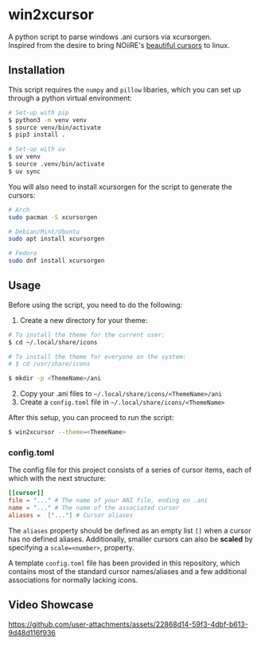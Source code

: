 # win2xcursor

A python script to parse windows .ani cursors via xcursorgen.  
Inspired from the desire to bring NOiiRE's [beautiful cursors](https://ko-fi.com/noiire/shop) to linux.

## Installation

This script requires the `numpy` and `pillow` libaries, which you can set up through a python virtual environment:

```bash
# Set-up with pip
$ python3 -m venv venv
$ source venv/bin/activate
$ pip3 install .

# Set-up with uv
$ uv venv
$ source .venv/bin/activate
$ uv sync
```

You will also need to install xcursorgen for the script to generate the cursors:

```bash
# Arch
sudo pacman -S xcursorgen

# Debian/Mint/Ubuntu
sudo apt install xcursorgen

# Fedora
sudo dnf install xcursorgen
```

## Usage

Before using the script, you need to do the following:

1. Create a new directory for your theme:
  ```bash
  # To install the theme for the current user:
  $ cd ~/.local/share/icons

  # To install the theme for everyone on the system:
  # $ cd /usr/share/icons

  $ mkdir -p <ThemeName>/ani
  ```
2. Copy your .ani files to `~/.local/share/icons/<ThemeName>/ani`
3. Create a `config.toml` file in `~/.local/share/icons/<ThemeName>`

After this setup, you can proceed to run the script:

```bash
$ win2xcursor --theme=<ThemeName>
```

### config.toml

The config file for this project consists of a series of cursor items, each of which with the next structure:

```toml
[[cursor]]
file = "..." # The name of your ANI file, ending on .ani
name = "..." # The name of the associated cursor
aliases =  ["..."] # Cursor aliases
```

The `aliases` property should be defined as an empty list `[]` when a cursor has no defined aliases.
Additionally, smaller cursors can also be **scaled** by specifying a `scale=<number>`, property.

A template `config.toml` file has been provided in this repository, which contains most of the standard cursor names/aliases and a few additional associations for normally lacking icons.

## Video Showcase

https://github.com/user-attachments/assets/22868d14-59f3-4dbf-b613-9d48d116f936
